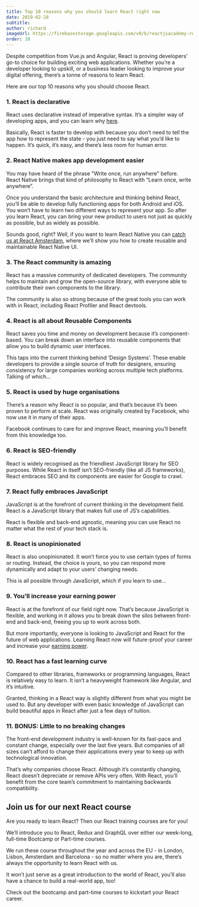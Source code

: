 ```yaml
---
title: Top 10 reasons why you should learn React right now
date: 2019-02-28
subtitle:
author: richard
imageUrl: https://firebasestorage.googleapis.com/v0/b/reactjsacademy-react.appspot.com/o/blog%20post%20images%2Ftop_10_reasons_to_learn_react%2Fcoding_react.jpg?alt=media
order: 10
---
```


Despite competition from Vue.js and Angular, React is proving developers’ go-to choice for building exciting web applications. Whether you’re a developer looking to upskill, or a business leader looking to improve your digital offering, there’s a tonne of reasons to learn React.

Here are our top 10 reasons why you should choose React.

### 1. React is declarative

React uses declarative instead of imperative syntax. It’s a simpler way of developing apps, and you can learn why [here](https://reactgraphql.academy/react/introduction-to-thinking-in-react/).

Basically, React is faster to develop with because you don’t need to tell the app how to represent the state - you just need to say what you’d like to happen. It’s quick, it’s easy, and there’s less room for human error.

### 2. React Native makes app development easier

You may have heard of the phrase "Write once, run anywhere" before. React Native brings that kind of philosophy to React with “Learn once, write anywhere”.

Once you understand the basic architecture and thinking behind React, you’ll be able to develop fully functioning apps for both Android and iOS. You won’t have to learn two different ways to represent your app. So after you learn React, you can bring your new product to users not just as quickly as possible, but as widely as possible.

Sounds good, right? Well, if you want to learn React Native you can [catch us at React Amsterdam](https://reactgraphql.academy/react/leanjs-react-amsterdam/), where we’ll show you how to create reusable and maintainable React Native UI.

### 3. The React community is amazing

React has a massive community of dedicated developers. The community helps to maintain and grow the open-source library, with everyone able to contribute their own components to the library.

The community is also so strong because of the great tools you can work with in React, including React Profiler and React devtools.

### 4. React is all about Reusable Components

React saves you time and money on development because it’s component-based. You can break down an interface into reusable components that allow you to build dynamic user interfaces.

This taps into the current thinking behind ‘Design Systems’. These enable developers to provide a single source of truth for designers, ensuring consistency for large companies working across multiple tech platforms. Talking of which...

### 5. React is used by huge organisations

There’s a reason why React is so popular, and that’s because it’s been proven to perform at scale. React was originally created by Facebook, who now use it in many of their apps.

Facebook continues to care for and improve React, meaning you’ll benefit from this knowledge too.

<marketingcard text="🎉🎉 New course - GraphQL Bootcamp! 🎉🎉" to="/graphql/training/bootcamp/?utm_medium=direct&utm_source=blog&utm_campaign=graphql_exp" button-text="Learn GraphQL"></marketingcard>

### 6. React is SEO-friendly

React is widely recognised as the friendliest JavaScript library for SEO purposes. While React in itself isn’t SEO-friendly (like all JS frameworks), React embraces SEO and its components are easier for Google to crawl.

### 7. React fully embraces JavaScript

JavaScript is at the forefront of current thinking in the development field. React is a JavaScript library that makes full use of JS’s capabilities.

React is flexible and back-end agnostic, meaning you can use React no matter what the rest of your tech stack is.

### 8. React is unopinionated

React is also unopinionated. It won’t force you to use certain types of forms or routing. Instead, the choice is yours, so you can respond more dynamically and adapt to your users’ changing needs.

This is all possible through JavaScript, which if you learn to use...

### 9. You’ll increase your earning power

React is at the forefront of our field right now. That’s because JavaScript is flexible, and working in it allows you to break down the silos between front-end and back-end, freeing you up to work across both.

But more importantly, everyone is looking to JavaScript and React for the future of web applications. Learning React now will future-proof your career and increase your [earning power](https://www.itjobswatch.co.uk/jobs/uk/react.do).

### 10. React has a fast learning curve

Compared to other libraries, frameworks or programming languages, React is relatively easy to learn. It isn’t a heavyweight framework like Angular, and it’s intuitive.

Granted, thinking in a React way is slightly different from what you might be used to. But any developer with even basic knowledge of JavaScript can build beautiful apps in React after just a few days of tuition.

### 11. BONUS: Little to no breaking changes

The front-end development industry is well-known for its fast-pace and constant change, especially over the last five years. But companies of all sizes can’t afford to change their applications every year to keep up with technological innovation.

That’s why companies choose React. Although it’s constantly changing, React doesn’t depreciate or remove APIs very often. With React, you’ll benefit from the core team’s commitment to maintaining backwards compatibility.

## Join us for our next React course

Are you ready to learn React? Then our React training courses are for you!

We’ll introduce you to React, Redux and GraphQL over either our week-long, full-time Bootcamp or Part-time courses.

We run these course throughout the year and across the EU - in London, Lisbon, Amsterdam and Barcelona - so no matter where you are, there’s always the opportunity to learn React with us.

It won’t just serve as a great introduction to the world of React, you’ll also have a chance to build a real-world app, too!

Check out the bootcamp and part-time courses to kickstart your React career.
